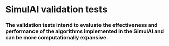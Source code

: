 # SimulAI validation tests

### The validation tests intend to evaluate the effectiveness and performance of the algorithms implemented in the SimulAI and can be more computationally expansive.
